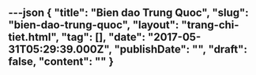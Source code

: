 ---json
{
    "title": "Bien dao Trung Quoc",
    "slug": "bien-dao-trung-quoc",
    "layout": "trang-chi-tiet.html",
    "tag": [],
    "date": "2017-05-31T05:29:39.000Z",
    "publishDate": "",
    "draft": false,
    "__content__": ""
}
---
